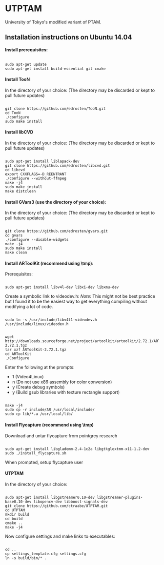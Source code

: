 UTPTAM
======

University of Tokyo's modified variant of PTAM.

Installation instructions on Ubuntu 14.04
-----------------------------------------

#### Install prerequisites:

<pre><code>
sudo apt-get update
sudo apt-get install build-essential git cmake
</code></pre>

#### Install TooN

In the directory of your choice:
(The directory may be discarded or kept to pull future updates)
<pre><code>
git clone https://github.com/edrosten/TooN.git
cd TooN
./configure
sudo make install
</code></pre>


#### Install libCVD

In the directory of your choice:
(The directory may be discarded or kept to pull future updates)
<pre><code>
sudo apt-get install liblapack-dev
git clone https://github.com/edrosten/libcvd.git
cd libcvd
export CXXFLAGS=-D_REENTRANT
./configure --without-ffmpeg
make -j4
sudo make install
make distclean
</code></pre>

#### Install GVars3 (use the directory of your choice):

In the directory of your choice:
(The directory may be discarded or kept to pull future updates)
<pre><code>
git clone https://github.com/edrosten/gvars.git
cd gvars
./configure --disable-widgets
make -j4
sudo make install
make clean
</code></pre>

#### Install ARToolKit (recommend using \tmp):

Prerequisites:
<pre><code>
sudo apt-get install libv4l-dev libxi-dev libxmu-dev
</code></pre>

Create a symbolic link to videodev.h:
*Note:* This might not be best practice but I found it to be the easiest way to
get everything compiling without modifying a lot of code.
<pre><code>
sudo ln -s /usr/include/libv4l1-videodev.h /usr/include/linux/videodev.h
</code></pre>

<pre><code>
wget http://downloads.sourceforge.net/project/artoolkit/artoolkit/2.72.1/ARToolKit-2.72.1.tgz
tar xzf ARToolKit-2.72.1.tgz
cd ARToolKit
./Configure
</code></pre>
Enter the following at the prompts:
- 1 (Video4Linux)
- n (Do not use x86 assembly for color conversion)
- y (Create debug symbols)
- y (Build gsub libraries with texture rectangle support)

<pre><code>
make -j4
sudo cp -r include/AR /usr/local/include/
sudo cp lib/*.a /usr/local/lib/
</code></pre>

#### Install Flycapture (recommend using \tmp)

Download and untar flycapture from pointgrey research
<pre><code>
sudo apt-get install libglademm-2.4-1c2a libgtkglextmm-x11-1.2-dev
sudo ./install_flycapture.sh
</code></pre>
When prompted, setup flycapture user

#### UTPTAM

In the directory of your choice:
<pre><code>
sudo apt-get install libgstreamer0.10-dev libgstreamer-plugins-base0.10-dev libopencv-dev libboost-signals-dev
git clone https://github.com/ctraabe/UTPTAM.git
cd UTPTAM
mkdir build
cd build
cmake ..
make -j4
</code></pre>

Now configure settings and make links to executables:
<pre><code>
cd ..
cp settings_template.cfg settings.cfg
ln -s build/bin/* .
</code></pre>
